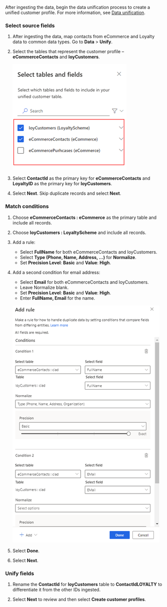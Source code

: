 After ingesting the data, begin the data unification process to create a unified customer profile. For more information, see [Data unification](../data-unification.md).

### Select source fields

1. After ingesting the data, map contacts from eCommerce and Loyalty data to common data types. Go to **Data** > **Unify**.

1. Select the tables that represent the customer profile – **eCommerceContacts** and **loyCustomers**.

   ![unify ecommerce and loyalty datasources.](../media/unify-ecommerce-loyalty.png)

1. Select **ContactId** as the primary key for **eCommerceContacts** and **LoyaltyID** as the primary key for **loyCustomers**.

1. Select **Next**. Skip duplicate records and select **Next**.

### Match conditions

1. Choose **eCommerceContacts : eCommerce** as the primary table and include all records.

1. Choose **loyCustomers : LoyaltyScheme** and include all records.

1. Add a rule:
   - Select **FullName** for both eCommerceContacts and loyCustomers.
   - Select **Type (Phone, Name, Address, ...)** for **Normalize**.
   - Set **Precision Level**: **Basic** and **Value**: **High**.

1. Add a second condition for email address:
   - Select **Email** for both eCommerceContacts and loyCustomers.
   - Leave Normalize blank.
   - Set **Precision Level**: **Basic** and **Value**: **High**.
   - Enter **FullName, Email** for the name.

   ![Unify match rule for name and email.](../media/unify-match-rule.png)

1. Select **Done**.

1. Select **Next**.

### Unify fields

1. Rename the **ContactId** for **loyCustomers** table to **ContactIdLOYALTY** to differentiate it from the other IDs ingested.

1. Select **Next** to review and then select **Create customer profiles**.
